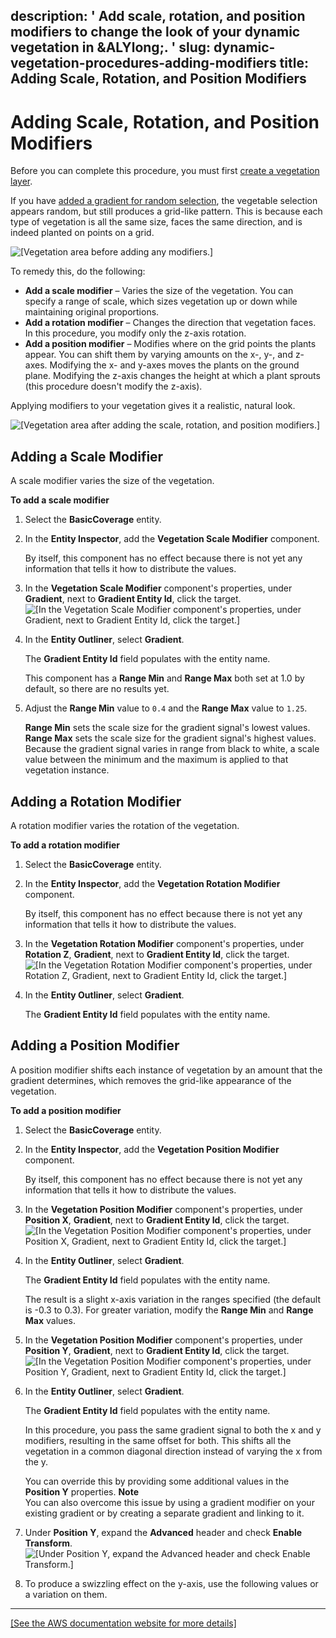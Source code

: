 description: ' Add scale, rotation, and position modifiers to change the look of your
  dynamic vegetation in &ALYlong;. '
slug: dynamic-vegetation-procedures-adding-modifiers
title: Adding Scale, Rotation, and Position Modifiers
---
# Adding Scale, Rotation, and Position Modifiers<a name="dynamic-vegetation-procedures-adding-modifiers"></a>

Before you can complete this procedure, you must first [create a vegetation layer](dynamic-vegetation-procedures-create-vegetation-layer.md)\.

If you have [added a gradient for random selection](dynamic-vegetation-procedures-gradient-random-selection.md), the vegetable selection appears random, but still produces a grid\-like pattern\. This is because each type of vegetation is all the same size, faces the same direction, and is indeed planted on points on a grid\.

![\[Vegetation area before adding any modifiers.\]](/images/userguide/vegetation/dynamic/dynamic-vegetation-procedures-adding-modifiers-before.png)

To remedy this, do the following:
+ **Add a scale modifier** – Varies the size of the vegetation\. You can specify a range of scale, which sizes vegetation up or down while maintaining original proportions\.
+ **Add a rotation modifier** – Changes the direction that vegetation faces\. In this procedure, you modify only the z\-axis rotation\.
+ **Add a position modifier** – Modifies where on the grid points the plants appear\. You can shift them by varying amounts on the x\-, y\-, and z\-axes\. Modifying the x\- and y\-axes moves the plants on the ground plane\. Modifying the z\-axis changes the height at which a plant sprouts \(this procedure doesn't modify the z\-axis\)\.

Applying modifiers to your vegetation gives it a realistic, natural look\.

![\[Vegetation area after adding the scale, rotation, and position modifiers.\]](/images/userguide/vegetation/dynamic/dynamic-vegetation-procedures-adding-modifiers-after.png)

## Adding a Scale Modifier<a name="dynamic-vegetation-adding-scale-modifier"></a>

A scale modifier varies the size of the vegetation\.

**To add a scale modifier**

1. Select the **BasicCoverage** entity\.

1. In the **Entity Inspector**, add the **Vegetation Scale Modifier** component\.

   By itself, this component has no effect because there is not yet any information that tells it how to distribute the values\.

1. In the **Vegetation Scale Modifier** component's properties, under **Gradient**, next to **Gradient Entity Id**, click the target\.  
![\[In the Vegetation Scale Modifier component's properties, under Gradient, next to Gradient Entity Id, click the target.\]](/images/userguide/vegetation/dynamic/dynamic-vegetation-adding-scale-modifier-target.png)

1. In the **Entity Outliner**, select **Gradient**\.

   The **Gradient Entity Id** field populates with the entity name\.

   This component has a **Range Min** and **Range Max** both set at 1\.0 by default, so there are no results yet\.

1. Adjust the **Range Min** value to `0.4` and the **Range Max** value to `1.25`\.

   **Range Min** sets the scale size for the gradient signal's lowest values\. **Range Max** sets the scale size for the gradient signal's highest values\. Because the gradient signal varies in range from black to white, a scale value between the minimum and the maximum is applied to that vegetation instance\.

## Adding a Rotation Modifier<a name="dynamic-vegetation-adding-rotation-modifier"></a>

A rotation modifier varies the rotation of the vegetation\.

**To add a rotation modifier**

1. Select the **BasicCoverage** entity\.

1. In the **Entity Inspector**, add the **Vegetation Rotation Modifier** component\.

   By itself, this component has no effect because there is not yet any information that tells it how to distribute the values\.

1. In the **Vegetation Rotation Modifier** component's properties, under **Rotation Z**, **Gradient**, next to **Gradient Entity Id**, click the target\.  
![\[In the Vegetation Rotation Modifier component's properties, under Rotation Z, Gradient, next to Gradient Entity Id, click the target.\]](/images/userguide/vegetation/dynamic/dynamic-vegetation-adding-rotation-modifier-target.png)

1. In the **Entity Outliner**, select **Gradient**\.

   The **Gradient Entity Id** field populates with the entity name\.

## Adding a Position Modifier<a name="dynamic-vegetation-adding-position-modifier"></a>

A position modifier shifts each instance of vegetation by an amount that the gradient determines, which removes the grid\-like appearance of the vegetation\.

**To add a position modifier**

1. Select the **BasicCoverage** entity\.

1. In the **Entity Inspector**, add the **Vegetation Position Modifier** component\.

   By itself, this component has no effect because there is not yet any information that tells it how to distribute the values\.

1. In the **Vegetation Position Modifier** component's properties, under **Position X**, **Gradient**, next to **Gradient Entity Id**, click the target\.  
![\[In the Vegetation Position Modifier component's properties, under Position X, Gradient, next to Gradient Entity Id, click the target.\]](/images/userguide/vegetation/dynamic/dynamic-vegetation-procedures-adding-modifiers-target.png)

1. In the **Entity Outliner**, select **Gradient**\.

   The **Gradient Entity Id** field populates with the entity name\.

   The result is a slight x\-axis variation in the ranges specified \(the default is \-0\.3 to 0\.3\)\. For greater variation, modify the **Range Min** and **Range Max** values\.

1. In the **Vegetation Position Modifier** component's properties, under **Position Y**, **Gradient**, next to **Gradient Entity Id**, click the target\.  
![\[In the Vegetation Position Modifier component's properties, under Position Y, Gradient, next to Gradient Entity Id, click the target.\]](/images/userguide/vegetation/dynamic/dynamic-vegetation-procedures-adding-modifiers-target-y.png)

1. In the **Entity Outliner**, select **Gradient**\.

   The **Gradient Entity Id** field populates with the entity name\.

   In this procedure, you pass the same gradient signal to both the x and y modifiers, resulting in the same offset for both\. This shifts all the vegetation in a common diagonal direction instead of varying the x from the y\.

   You can override this by providing some additional values in the **Position Y** properties\.
**Note**  
You can also overcome this issue by using a gradient modifier on your existing gradient or by creating a separate gradient and linking to it\.

1. Under **Position Y**, expand the **Advanced** header and check **Enable Transform**\.  
![\[Under Position Y, expand the Advanced header and check Enable Transform.\]](/images/userguide/vegetation/dynamic/dynamic-vegetation-procedures-adding-modifiers-transform.png)

1. To produce a swizzling effect on the y\-axis, use the following values or a variation on them\.  
****    
[\[See the AWS documentation website for more details\]](http://docs.aws.amazon.com/lumberyard/latest/userguide/dynamic-vegetation-procedures-adding-modifiers.html)